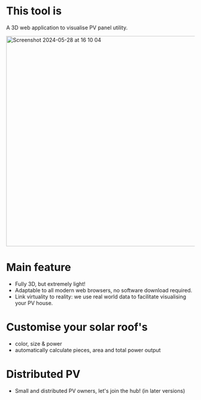 # This tool is
A 3D web application to visualise PV panel utility.

<img width="563" alt="Screenshot 2024-05-28 at 16 10 04" src="https://github.com/quez-fun/solar/assets/54435650/400968c5-6ae1-4045-893f-3b2a7dc7ca92">



# Main feature
- Fully 3D, but extremely light!
- Adaptable to all modern web browsers, no software download required.
- Link virtuality to reality: we use real world data to facilitate visualising your PV house.

# Customise your solar roof's
- color, size & power
- automatically calculate pieces, area and total power output

# Distributed PV
- Small and distributed PV owners, let's join the hub! (in later versions)
